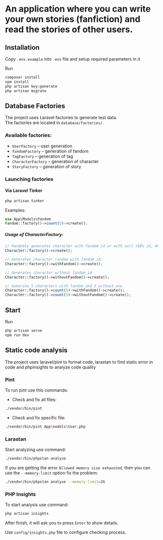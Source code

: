 # An application where you can write your own stories (fanfiction) and read the stories of other users.

## Installation

Copy `.env.example` into `.env` file and setup required parameters in it

Run 
```bash
composer install
npm install
php artisan key:generate
php artisan migrate
```

## Database Factories

The project uses Laravel factories to generate test data.  
The factories are located in `database/factories/`.

### Available factories:
- `UserFactory` – user generation
- `FandomFactory` – generation of fandom
- `TagFactory` – generation of tag
- `CharacterFactory` – generation of character
- `StoryFactory` – generation of story

### Launching factories

#### Via Laravel Tinker

```bash
php artisan tinker
```

Examples:

```php
use App\Models\Fandom
Fandom::factory()->count(5)->create();
```

##### Usage of CharacterFactory:

```php
// Randomly generates character with fandom_id or with null (60% id, 40% null)
Character::factory()->create(); 

// Generates character random with fandom_id
Character::factory()->withFandom()->create(); 

// Generates character without fandom_id
Character::factory()->withoutFandom()->create(); 

// Generate 5 characters with fandom and 5 without one
Character::factory()->count(5)->withFandom()->create();
Character::factory()->count(5)->withoutFandom()->create();
```

## Start

Run
```bash
php artisan serve
npm run dev
```

## Static code analysis
The project uses laravel/pint to format code, larastan to find static error in code and phpinsights
to analyze code quality

### Pint

To run pint use this commands:

- Check and fix all files:
```bash
./vendor/bin/pint
```

- Check and fix specific file:
```bash
./vendor/bin/pint App\models\User.php
```

### Larastan

Start analyzing use command:

```bash
./vendor/bin/phpstan analyse
```

If you are getting the error `Allowed memory size exhausted`, then you can use
the `--memory-limit` option fix the problem:

```bash
./vendor/bin/phpstan analyse --memory-limit=2G
```

### PHP Insights

To start analysis use command:

```bash
php artisan insights
```

After finish, it will ask you to press `Enter` to show details.

Use `config/insights.php` file to configure checking process.
